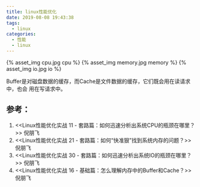 ```yaml
---
title: linux性能优化
date: 2019-08-08 19:43:38
tags:
  - linux
categories:
  - 性能
  - linux  
---
```


<!-- more -->


{% asset_img   cpu.jpg  cpu  %} 
{% asset_img   memory.jpg  memory  %} 
{% asset_img   io.jpg  io  %} 


Buffer是对磁盘数据的缓存，而Cache是文件数据的缓存，它们既会用在读请求中，也会
用在写请求中。

## 参考：

1. <<Linux性能优化实战  11 - 套路篇：如何迅速分析出系统CPU的瓶颈在哪里？>> 倪朋飞
2. <<Linux性能优化实战  21 - 套路篇：如何“快准狠”找到系统内存的问题？>> 倪朋飞
3. <<Linux性能优化实战  30 - 套路篇：如何迅速分析出系统IO的瓶颈在哪里？>> 倪朋飞
4. <<Linux性能优化实战  16 - 基础篇：怎么理解内存中的Buffer和Cache？>> 倪朋飞

